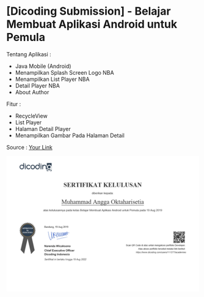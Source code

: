 # [Dicoding Submission] - Belajar Membuat Aplikasi Android untuk Pemula

Tentang Aplikasi :
  * Java Mobile (Android)
  * Menampilkan Splash Screen Logo NBA
  * Menampilkan List Player NBA
  * Detail Player NBA
  * About Author
 
Fitur :
  * RecycleView
  * List Player
  * Halaman Detail Player
  * Menampilkan Gambar Pada Halaman Detail
  
 Source :
 [Your Link](https://id.wikipedia.org)

![alt text](https://raw.githubusercontent.com/muhanggaohs/Submission/master/sertifikat.png)
